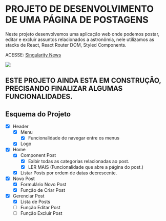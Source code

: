 # PROJETO DE DESENVOLVIMENTO DE UMA PÁGINA DE POSTAGENS
Neste projeto desenvolvemos uma aplicação web onde podemos postar, editar e excluir assuntos relacionados a astronômia, nele utilizamos as stacks de React, React Router DOM, Styled Components.

ACESSE: [Singularity News](https://singularitynews.netlify.app/blog)

<img src="https://i.ibb.co/1tjgZkjc/blog.png" />

<h2>ESTE PROJETO AINDA ESTA EM CONSTRUÇÃO, PRECISANDO FINALIZAR ALGUMAS FUNCIONALIDADES.</h2>


## Esquema do Projeto
- [x] Header
  - [x] Menu
    - [x] Funcionalidade de navegar entre os menus
  - [x] Logo
- [x] Home
  - [x] Component Post
    - [x] Exibir todas as categorias relacionadas ao post.
    - [x] LER MAIS (Funcionalidade que abre a página do post.)
  - [x] Listar Posts por ordem de datas decrescente.
- [x] Novo Post
  - [x] Formulário Novo Post
  - [x] Função de Criar Post
- [x] Gerenciar Post
  - [x] Lista de Posts
  - [ ] Função Editar Post
  - [ ] Função Excluir Post
